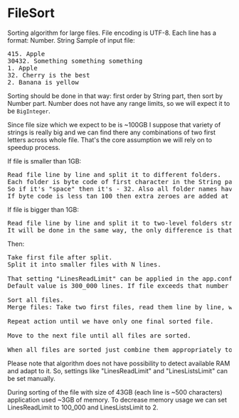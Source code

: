 # FileSort

Sorting algorithm for large files.
File encoding is UTF-8.
Each line has a format: Number. String
Sample of input file:

<pre>415. Apple
30432. Something something something
1. Apple
32. Cherry is the best
2. Banana is yellow</pre>

Sorting should be done in that way: first order by String part, then sort by Number part.
Number does not have any range limits, so we will expect it to be `BigInteger`.

Since file size which we expect to be is ~100GB I suppose that variety of strings is really big and we can find there any combinations of two first letters across whole file.
That's the core assumption we will rely on to speedup process.

If file is smaller than 1GB:

<pre>Read file line by line and split it to different folders. 
Each folder is byte code of first character in the String part of the line.
So if it's "space" then it's - 32. Also all folder names have 3 letters. 
If byte code is less tan 100 then extra zeroes are added at left: "032".
</pre>

If file is bigger than 1GB:

<pre>Read file line by line and split it to two-level folders structore. 
It will be done in the same way, the only difference is that we will use second char to create nested folder.
</pre>

Then:

<pre>
Take first file after split.
Split it into smaller files with N lines.

That setting "LinesReadLimit" can be applied in the app.config.
Default value is 300_000 lines. If file exceeds that number of lines we then split it to files with that number of lines.

Sort all files.
Merge files: Take two first files, read them line by line, write to the third temp file.

Repeat action until we have only one final sorted file.

Move to the next file until all files are sorted.

When all files are sorted just combine them appropriately to the order of folders.
</pre>

Please note that algorithm does not have possibility to detect available RAM and adapt to it.
So, settings like "LinesReadLimit" and "LinesListsLimit" can be set manually.

During sorting of the file with size of 43GB (each line is ~500 characters) application used ~3GB of memory.
To decrease memory usage we can set LinesReadLimit to 100_000 and LinesListsLimit to 2.
